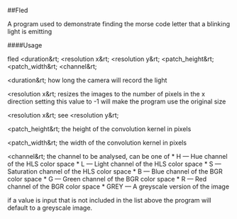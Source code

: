 ##Fled

A program used to demonstrate finding the morse code letter that a blinking light is emitting

####Usage

fled &lt;duration&rt; &lt;resolution x&rt; &lt;resolution y&rt; &lt;patch_height&rt; &lt;patch_width&rt; &lt;channel&rt;

&lt;duration&rt;
	how long the camera will record the light
	
&lt;resolution x&rt;
	resizes the images to the number of pixels in the x direction
	setting this value to -1 will make the program use the original size
	
&lt;resolution x&rt;
	see &lt;resolution y&rt;
	
&lt;patch_height&rt;
	the height of the convolution kernel in pixels
	
&lt;patch_width&rt;
	the width of the convolution kernel in pixels
	
&lt;channel&rt;
	the channel to be analysed, can be one of
		* H &mdash; Hue channel of the HLS color space
		* L &mdash; Light channel of the HLS color space
		* S &mdash; Saturation channel of the HLS color space
		* B &mdash; Blue channel of the BGR color space
		* G &mdash; Green channel of the BGR color space
		* R &mdash; Red channel of the BGR color space
		* GREY &mdash; A greyscale version of the image
		
if a value is input that is not included in the list above the program will default
to a greyscale image.